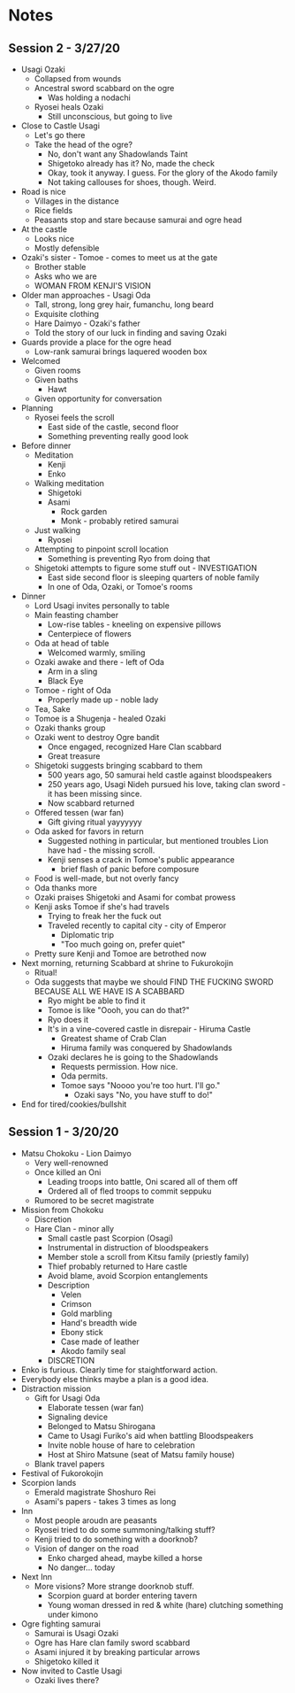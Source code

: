 # Notes

## Session 2 - 3/27/20

* Usagi Ozaki
	* Collapsed from wounds
	* Ancestral sword scabbard on the ogre
		* Was holding a nodachi
	* Ryosei heals Ozaki
		* Still unconscious, but going to live
* Close to Castle Usagi
	* Let's go there
	* Take the head of the ogre?
		* No, don't want any Shadowlands Taint
		* Shigetoko already has it? No, made the check
		* Okay, took it anyway. I guess. For the glory of the Akodo family
		* Not taking callouses for shoes, though. Weird.
* Road is nice
	* Villages in the distance
	* Rice fields
	* Peasants stop and stare because samurai and ogre head
* At the castle
	* Looks nice
	* Mostly defensible
* Ozaki's sister - Tomoe - comes to meet us at the gate
	* Brother stable
	* Asks who we are
	* WOMAN FROM KENJI'S VISION
* Older man approaches - Usagi Oda
	* Tall, strong, long grey hair, fumanchu, long beard
	* Exquisite clothing
	* Hare Daimyo - Ozaki's father
	* Told the story of our luck in finding and saving Ozaki
* Guards provide a place for the ogre head
	* Low-rank samurai brings laquered wooden box
* Welcomed
	* Given rooms
	* Given baths
		* Hawt
	* Given opportunity for conversation
* Planning
	* Ryosei feels the scroll
		* East side of the castle, second floor
		* Something preventing really good look
* Before dinner
	* Meditation
		* Kenji
		* Enko
	* Walking meditation
		* Shigetoki
		* Asami
			* Rock garden
			* Monk - probably retired samurai
	* Just walking
		* Ryosei
	* Attempting to pinpoint scroll location
		* Something is preventing Ryo from doing that
	* Shigetoki attempts to figure some stuff out - INVESTIGATION
		* East side second floor is sleeping quarters of noble family
		* In one of Oda, Ozaki, or Tomoe's rooms
* Dinner
	* Lord Usagi invites personally to table
	* Main feasting chamber
		* Low-rise tables - kneeling on expensive pillows
		* Centerpiece of flowers
	* Oda at head of table
		* Welcomed warmly, smiling
	* Ozaki awake and there - left of Oda
		* Arm in a sling
		* Black Eye
	* Tomoe - right of Oda
		* Properly made up - noble lady
	* Tea, Sake
	* Tomoe is a Shugenja - healed Ozaki
	* Ozaki thanks group
	* Ozaki went to destroy Ogre bandit
		* Once engaged, recognized Hare Clan scabbard
		* Great treasure
	* Shigetoki suggests bringing scabbard to them
		* 500 years ago, 50 samurai held castle against bloodspeakers
		* 250 years ago, Usagi Nideh pursued his love, taking clan sword - it has been missing since.
		* Now scabbard returned
	* Offered tessen (war fan)
		* Gift giving ritual yayyyyyy
	* Oda asked for favors in return
		* Suggested nothing in particular, but mentioned troubles Lion have had - the missing scroll.
		* Kenji senses a crack in Tomoe's public appearance
			* brief flash of panic before composure
	* Food is well-made, but not overly fancy
	* Oda thanks more
	* Ozaki praises Shigetoki and Asami for combat prowess
	* Kenji asks Tomoe if she's had travels
		* Trying to freak her the fuck out
		* Traveled recently to capital city - city of Emperor
			* Diplomatic trip
			* "Too much going on, prefer quiet"
	* Pretty sure Kenji and Tomoe are betrothed now
* Next morning, returning Scabbard at shrine to Fukurokojin
	* Ritual!
	* Oda suggests that maybe we should FIND THE FUCKING SWORD BECAUSE ALL WE HAVE IS A SCABBARD
		* Ryo might be able to find it
		* Tomoe is like "Oooh, you can do that?"
		* Ryo does it
		* It's in a vine-covered castle in disrepair - Hiruma Castle
			* Greatest shame of Crab Clan
			* Hiruma family was conquered by Shadowlands
		* Ozaki declares he is going to the Shadowlands
			* Requests permission. How nice.
			* Oda permits.
			* Tomoe says "Noooo you're too hurt. I'll go."
				* Ozaki says "No, you have stuff to do!"
* End for tired/cookies/bullshit

## Session 1 - 3/20/20

* Matsu Chokoku - Lion Daimyo
	* Very well-renowned
	* Once killed an Oni
		* Leading troops into battle, Oni scared all of them off
		* Ordered all of fled troops to commit seppuku
	* Rumored to be secret magistrate
* Mission from Chokoku
	* Discretion
	* Hare Clan - minor ally
		* Small castle past Scorpion (Osagi)
		* Instrumental in distruction of bloodspeakers
		* Member stole a scroll from Kitsu family (priestly family)
		* Thief probably returned to Hare castle
		* Avoid blame, avoid Scorpion entanglements
		* Description
			* Velen
			* Crimson
			* Gold marbling
			* Hand's breadth wide
			* Ebony stick
			* Case made of leather
			* Akodo family seal
		* DISCRETION
* Enko is furious. Clearly time for staightforward action.
* Everybody else thinks maybe a plan is a good idea.
* Distraction mission
	* Gift for Usagi Oda
		* Elaborate tessen (war fan)
		* Signaling device
		* Belonged to Matsu Shirogana
		* Came to Usagi Furiko's aid when battling Bloodspeakers
		* Invite noble house of hare to celebration
		* Host at Shiro Matsune (seat of Matsu family house)
	* Blank travel papers
* Festival of Fukorokojin
* Scorpion lands
	* Emerald magistrate Shoshuro Rei
	* Asami's papers - takes 3 times as long
* Inn
	* Most people aroudn are peasants
	* Ryosei tried to do some summoning/talking stuff?
	* Kenji tried to do something with a doorknob?
	* Vision of danger on the road
		* Enko charged ahead, maybe killed a horse
		* No danger... today
* Next Inn
	* More visions? More strange doorknob stuff.
		* Scorpion guard at border entering tavern
		* Young woman dressed in red & white (hare) clutching something under kimono
* Ogre fighting samurai
	* Samurai is Usagi Ozaki
	* Ogre has Hare clan family sword scabbard
	* Asami injured it by breaking particular arrows
	* Shigetoko killed it
* Now invited to Castle Usagi
	* Ozaki lives there?